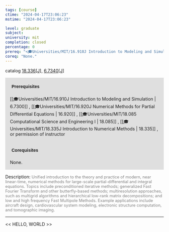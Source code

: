 ```yaml
---
tags: [course]
ctime: "2024-04-17T23:06:23"
mstime: "2024-04-17T23:06:23"

level: graduate
subject: 
university: mit
completion: closed
percentage: 0
prereq: "<🎓Universities/MIT/16.910J Introduction to Modeling and Simulation> , <🎓Universities/MIT/16.920J Numerical Methods for Partial Differential Equations> , <🎓Universities/MIT/18.085 Computational Science and Engineering I> , <🎓Universities/MIT/18.335J Introduction to Numerical Methods> , or permission of instructor"
coreq: "None."
---
```


catalog [18.336[J]](http://student.mit.edu/catalog/m18a.html#18.336), [6.7340[J]](http://student.mit.edu/catalog/m6c.html#6.7340)

<span style="display: block; padding: 15px; background-color: rgb(100, 100, 100, 0.2);"><font id="m_prereq1729_0" style="display: block; font-family: Arial, sans-serif; font-weight: bold; padding: 5px">Prerequisites</font><br><span id="prereq1729_0">[[🎓Universities/MIT/16.910J Introduction to Modeling and Simulation | 6.7300]] , [[🎓Universities/MIT/16.920J Numerical Methods for Partial Differential Equations | 16.920]] , [[🎓Universities/MIT/18.085 Computational Science and Engineering I | 18.085]] , [[🎓Universities/MIT/18.335J Introduction to Numerical Methods | 18.335]] , or permission of instructor</span></span>
<span style="display: block; padding: 15px; background-color: rgb(100, 100, 100, 0.2);"><font id="m_coreq1729_0" style="display: block; font-family: Arial, sans-serif; font-weight: bold; padding: 5px">Corequisites</font><br><span id="coreq1729_0">None.</span></span>

<font style="">Description:</font>
<font style="color: grey; font-size: 0.8rem;">Unified introduction to the theory and practice of modern, near linear-time, numerical methods for large-scale partial-differential and integral equations. Topics include preconditioned iterative methods; generalized Fast Fourier Transform and other butterfly-based methods; multiresolution approaches, such as multigrid algorithms and hierarchical low-rank matrix decompositions; and low and high frequency Fast Multipole Methods. Example applications include aircraft design, cardiovascular system modeling, electronic structure computation, and tomographic imaging.</font>



---

<< HELLO, WORLD >>
